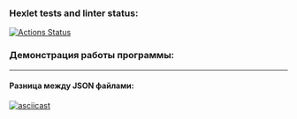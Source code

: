 ### Hexlet tests and linter status:
[![Actions Status](https://github.com/MaximKalinchuk/frontend-project-lvl2/workflows/hexlet-check/badge.svg)](https://github.com/MaximKalinchuk/frontend-project-lvl2/actions)

### **Демонстрация работы программы:**
___
#### Разница между JSON файлами:

[![asciicast](https://asciinema.org/a/459211.svg)](https://asciinema.org/a/459211)